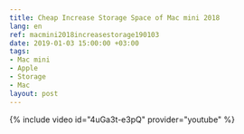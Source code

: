 ```yaml
---
title: Cheap Increase Storage Space of Mac mini 2018
lang: en
ref: macmini2018increasestorage190103
date: 2019-01-03 15:00:00 +03:00
tags:
- Mac mini
- Apple
- Storage
- Mac
layout: post
---
```


{% include video id="4uGa3t-e3pQ" provider="youtube" %}

